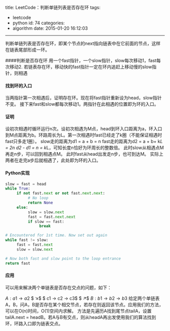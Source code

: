 title: LeetCode：判断单链列表是否存在环
tags:
  - leetcode
  - python
id: 74
categories:
  - algorithm
date: 2015-01-20 16:12:03
---

判断单链列表是否存在环，即某个节点的next指向链表中在它前面的节点，这样在链表尾部形成一环。

####判断是否存在环
用一个fast指针，一个slow指针，slow每次移动1，fast每次移动2.
若链表存在环，移动快的fast指针一定在环内追赶上移动慢的slow指针，则相遇

#### 找到环的入口
当两指针第一次相遇后，证明存在环。现在将fast指针重新设为head，slow指针不变。
接下来fast和slow都每次移动1。两指针在此相遇的位置即为环的入口。

#### 证明
设初次相遇时循环运行n次。设初次相遇为M点，head到环入口距离为a，环入口到M点距离为b。环路周长为L。第一次相遇时fast已经走了k圈（不能保证相遇时fast只多走1圈）。
slow走的距离为d1 = a + b = n
fast走的距离为d2 = a + b+ k*L = 2n
d2 - d1 = n = k*L，可知长度n恰好为环周长的整数倍。
此时slow从相遇点M再走n步，可以回到相遇点M。
此时fast从head出发走n步，也可到达M。
实际上两者在走完a步后就相遇了，此处即为环的入口。

#### Python实现
```python
slow = fast = head
while True:
     if not fast.next or not fast.next.next:
          # No loop
          return None
     else:
          slow = slow.next
          fast = fast.next.next
          if slow == fast:
               break

# Encountered for 1st time. Now set out again
while fast != slow:
     fast = fast.next
     slow = slow.next

# Now both fast and slow point to the loop entrance
return fast
```

#### 应用
可以用来解决两个单链表是否存在交点的问题，如下：

$A:       a1 → a2$
$                ↘$
$                 c1 → c2 → c3$
$                ↗$
$B:   b1 → b2 → b3$
给定两个单链表A，B，问A，B是否存在某个相交节点，若存在则返回该节点。应用我们的方法，可以在O(n)时间，O(1)空间内求解。
方法是先遍历A找到尾节点tailA，设置tailA.next = headB。若A与B有交点，则从headA再出发使用我们的算法找到环，环路入口即为链表交点。
